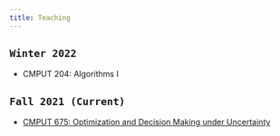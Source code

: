 ```yaml
---
title: Teaching
---
```



## `Winter 2022`

- CMPUT 204: Algorithms I


## `Fall 2021 (Current)`

- [CMPUT 675: Optimization and Decision Making under Uncertainty](/teaching/optcourse)

